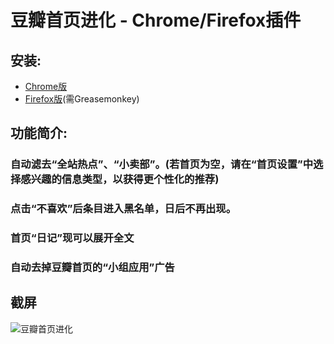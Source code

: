 # 豆瓣首页进化 - Chrome/Firefox插件

## 安装:

* [Chrome版](https://chrome.google.com/webstore/detail/%E8%B1%86%E7%93%A3%E9%A6%96%E9%A1%B5%E8%BF%9B%E5%8C%96/ekdbbkjjobpcmnpcblabohfkdlpipeie)
* [Firefox版](http://userscripts.org/scripts/show/151737)(需Greasemonkey)

## 功能简介:

### 自动滤去“全站热点”、“小卖部”。(若首页为空，请在“首页设置”中选择感兴趣的信息类型，以获得更个性化的推荐)
### 点击“不喜欢”后条目进入黑名单，日后不再出现。
### 首页“日记”现可以展开全文
### 自动去掉豆瓣首页的“小组应用”广告

## 截屏

![豆瓣首页进化](https://raw.github.com/CNBorn/douban-dislike/master/screenshot.jpg "豆瓣首页进化")
